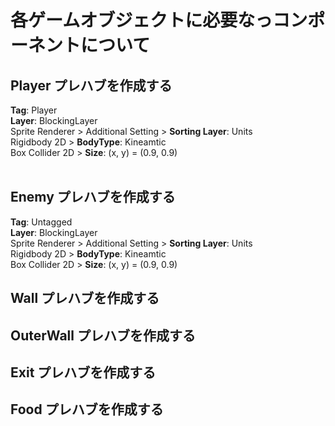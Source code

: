 # 各ゲームオブジェクトに必要なっコンポーネントについて
## Player プレハブを作成する
**Tag**: Player
<br>
**Layer**: BlockingLayer
<br>
Sprite Renderer > Additional Setting > **Sorting Layer**: Units
<br>
Rigidbody 2D > **BodyType**: Kineamtic
<br>
Box Collider 2D > **Size**: (x, y) = (0.9, 0.9)
<br>
<br>

## Enemy プレハブを作成する
**Tag**: Untagged
<br>
**Layer**: BlockingLayer
<br>
Sprite Renderer > Additional Setting > **Sorting Layer**: Units
<br>
Rigidbody 2D > **BodyType**: Kineamtic
<br>
Box Collider 2D > **Size**: (x, y) = (0.9, 0.9)
<br>
## Wall プレハブを作成する
## OuterWall プレハブを作成する
## Exit プレハブを作成する
## Food プレハブを作成する
